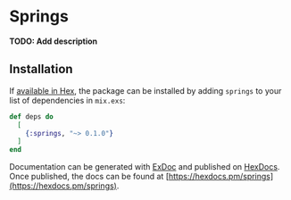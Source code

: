 # Springs

**TODO: Add description**

## Installation

If [available in Hex](https://hex.pm/docs/publish), the package can be installed
by adding `springs` to your list of dependencies in `mix.exs`:

```elixir
def deps do
  [
    {:springs, "~> 0.1.0"}
  ]
end
```

Documentation can be generated with [ExDoc](https://github.com/elixir-lang/ex_doc)
and published on [HexDocs](https://hexdocs.pm). Once published, the docs can
be found at [https://hexdocs.pm/springs](https://hexdocs.pm/springs).

